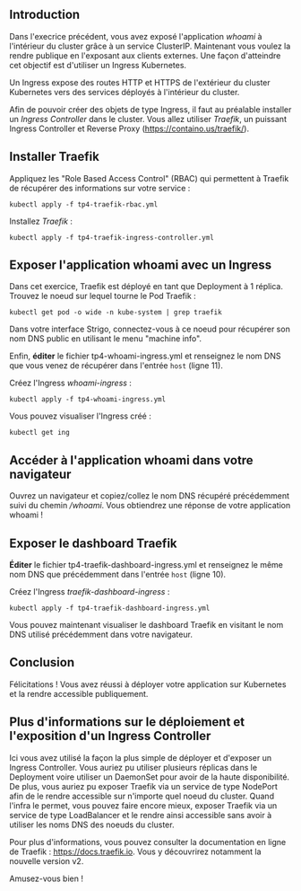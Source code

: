 ## Introduction

Dans l'execrice précédent, vous avez exposé l'application *whoami* à l'intérieur du cluster grâce à un service ClusterIP.
Maintenant vous voulez la rendre publique en l'exposant aux clients externes. Une façon d'atteindre cet objectif est
d'utiliser un Ingress Kubernetes.

Un Ingress expose des routes HTTP et HTTPS de l'extérieur du cluster Kubernetes vers des services déployés à l'intérieur
du cluster.

Afin de pouvoir créer des objets de type Ingress, il faut au préalable installer un *Ingress Controller* dans le cluster.
Vous allez utiliser *Traefik*, un puissant Ingress Controller et Reverse Proxy (https://containo.us/traefik/).  

## Installer Traefik

Appliquez les "Role Based Access Control" (RBAC) qui permettent à Traefik de récupérer des informations sur votre service :
```shell script
kubectl apply -f tp4-traefik-rbac.yml
```

Installez *Traefik* :
```shell script
kubectl apply -f tp4-traefik-ingress-controller.yml
```

## Exposer l'application whoami avec un Ingress

Dans cet exercice, Traefik est déployé en tant que Deployment à 1 réplica. Trouvez le noeud sur lequel tourne le Pod Traefik : 
```shell script
kubectl get pod -o wide -n kube-system | grep traefik
``` 

Dans votre interface Strigo, connectez-vous à ce noeud pour récupérer son nom DNS public en utilisant le menu "machine info".

Enfin, **éditer** le fichier tp4-whoami-ingress.yml et renseignez le nom DNS que vous venez de récupérer dans l'entrée `host` (ligne 11).

Créez l'Ingress *whoami-ingress* :
```shell script
kubectl apply -f tp4-whoami-ingress.yml
```

Vous pouvez visualiser l'Ingress créé :
```shell script
kubectl get ing 
```

## Accéder à l'application whoami dans votre navigateur

Ouvrez un navigateur et copiez/collez le nom DNS récupéré précédemment suivi du chemin */whoami*.
Vous obtiendrez une réponse de votre application whoami !

## Exposer le dashboard Traefik

**Éditer** le fichier tp4-traefik-dashboard-ingress.yml et renseignez le même nom DNS que précédemment dans l'entrée `host` (ligne 10).

Créez l'Ingress *traefik-dashboard-ingress* :
```shell script
kubectl apply -f tp4-traefik-dashboard-ingress.yml
```

Vous pouvez maintenant visualiser le dashboard Traefik en visitant le nom DNS utilisé précédemment dans votre navigateur.

## Conclusion

Félicitations ! Vous avez réussi à déployer votre application sur Kubernetes et la rendre accessible publiquement.

## Plus d'informations sur le déploiement et l'exposition d'un Ingress Controller

Ici vous avez utilisé la façon la plus simple de déployer et d'exposer un Ingress Controller.
Vous auriez pu utiliser plusieurs réplicas dans le Deployment voire utiliser un DaemonSet pour avoir de la haute
disponibilité.
De plus, vous auriez pu exposer Traefik via un service de type NodePort afin de le rendre accessible sur n'importe quel
noeud du cluster.
Quand l'infra le permet, vous pouvez faire encore mieux, exposer Traefik via un service de type LoadBalancer et le rendre
ainsi accessible sans avoir à utiliser les noms DNS des noeuds du cluster. 

Pour plus d'informations, vous pouvez consulter la documentation en ligne de Traefik : https://docs.traefik.io.
Vous y découvrirez notamment la nouvelle version v2.

Amusez-vous bien !
